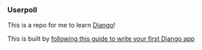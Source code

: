 ### Userpoll
This is a repo for me to learn [Django](https://www.djangoproject.com/)!

This is built by [following this guide to write your first Django app](https://docs.djangoproject.com/en/5.0/intro/tutorial01/)
